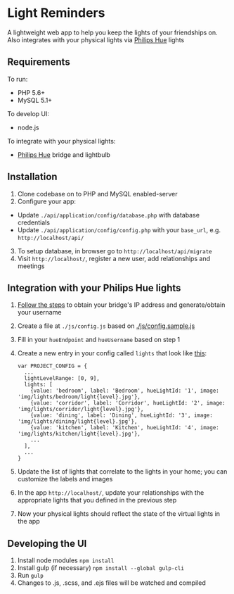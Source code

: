 # Light Reminders

A lightweight web app to help you keep the lights of your friendships on. Also integrates with your physical lights via [Philips Hue](http://www2.meethue.com/en-us/) lights

## Requirements

To run:
* PHP 5.6+
* MySQL 5.1+

To develop UI:
* node.js

To integrate with your physical lights:
* [Philips Hue](http://www2.meethue.com/en-us/) bridge and lightbulb

## Installation

1. Clone codebase on to PHP and MySQL enabled-server
2. Configure your app:
  * Update `./api/application/config/database.php` with database credentials
  * Update `./api/application/config/config.php` with your `base_url`, e.g. `http://localhost/api/`
3. To setup database, in browser go to `http://localhost/api/migrate`
4. Visit `http://localhost/`, register a new user, add relationships and meetings

## Integration with your Philips Hue lights

1. [Follow the steps](http://www.developers.meethue.com/documentation/getting-started) to obtain your bridge's IP address and generate/obtain your username
2. Create a file at `./js/config.js` based on [./js/config.sample.js](js/config.sample.js)
3. Fill in your `hueEndpoint` and `hueUsername` based on step 1
4. Create a new entry in your config called `lights` that look like [this](src/js/config.js):

   ```
   var PROJECT_CONFIG = {
     ...
     lightLevelRange: [0, 9],
     lights: [
       {value: 'bedroom', label: 'Bedroom', hueLightId: '1', image: 'img/lights/bedroom/light{level}.jpg'},
       {value: 'corridor', label: 'Corridor', hueLightId: '2', image: 'img/lights/corridor/light{level}.jpg'},
       {value: 'dining', label: 'Dining', hueLightId: '3', image: 'img/lights/dining/light{level}.jpg'},
       {value: 'kitchen', label: 'Kitchen', hueLightId: '4', image: 'img/lights/kitchen/light{level}.jpg'},
       ...
     ],
     ...
   }
   ```
5. Update the list of lights that correlate to the lights in your home; you can customize the labels and images
6. In the app `http://localhost/`, update your relationships with the appropriate lights that you defined in the previous step
7. Now your physical lights should reflect the state of the virtual lights in the app

## Developing the UI

1. Install node modules `npm install`
2. Install gulp (if necessary) `npm install --global gulp-cli`
3. Run `gulp`
4. Changes to .js, .scss, and .ejs files will be watched and compiled
